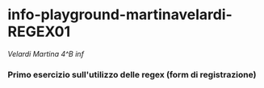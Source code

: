 # info-playground-martinavelardi-REGEX01
_Velardi Martina 4^B inf_
### Primo esercizio sull'utilizzo delle regex (form di registrazione)

